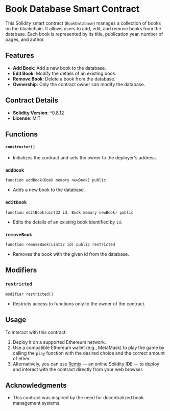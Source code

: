 # Book Database Smart Contract

This Solidity smart contract (`BookDatabase`) manages a collection of books on the blockchain. It allows users to add, edit, and remove books from the database. Each book is represented by its title, publication year, number of pages, and author.

## Features

- **Add Book**: Add a new book to the database.
- **Edit Book**: Modify the details of an existing book.
- **Remove Book**: Delete a book from the database.
- **Ownership**: Only the contract owner can modify the database.

## Contract Details

- **Solidity Version**: ^0.8.12
- **License**: MIT

## Functions

#### `constructor()`
- Initializes the contract and sets the owner to the deployer's address.
  
### `addBook`

```solidity
function addBook(Book memory newBook) public
```
- Adds a new book to the database.

### `editBook`

```solidity
function editBook(uint32 id, Book memory newBook) public
```
- Edits the details of an existing book identified by `id`.

### `removeBook`

```solidity
function removeBook(uint32 id) public restricted
```
- Removes the book with the given id from the database.

## Modifiers

### `restricted`

```solidity
modifier restricted()
```
- Restricts access to functions only to the owner of the contract.

## Usage
To interact with this contract:
1. Deploy it on a supported Ethereum network.
2. Use a compatible Ethereum wallet (e.g., MetaMask) to play the game by calling the `play` function with the desired choice and the correct amount of ether.
3. Alternatively, you can use [Remix](https://remix.ethereum.org/) — an online Solidity IDE — to deploy and interact with the contract directly from your web browser.

## Acknowledgments
- This contract was inspired by the need for decentralized book management systems.
